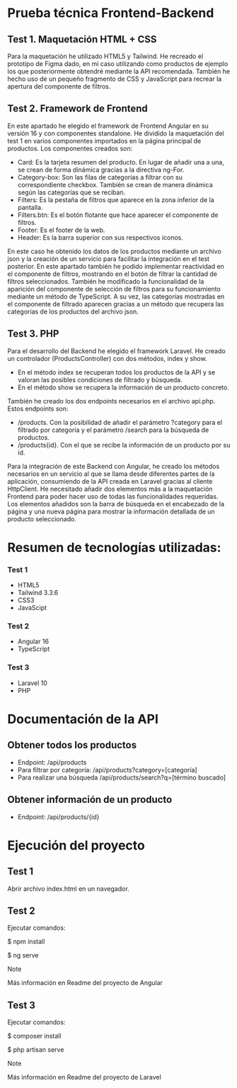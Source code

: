 ﻿# Prueba técnica Frontend-Backend

## Test 1. Maquetación HTML + CSS
Para la maquetación he utilizado HTML5 y Tailwind. He recreado el prototipo de Figma dado, en mi caso utilizando como productos de ejemplo los que posteriormente obtendré mediante la API recomendada. También he hecho uso de un pequeño fragmento de CSS y JavaScript para recrear la apertura del componente de filtros.

## Test 2. Framework de Frontend
En este apartado he elegido el framework de Frontend Angular en su versión 16 y con componentes standalone. He dividido la maquetación del test 1 en varios componentes importados en la página principal de productos. Los componentes creados son:
* Card: Es la tarjeta resumen del producto. En lugar de añadir una a una, se crean de forma dinámica gracias a la directiva ng-For.
* Category-box: Son las filas de categorías a filtrar con su correspondiente checkbox. También se crean de manera dinámica según las categorías que se reciban.
* Filters: Es la pestaña de filtros que aparece en la zona inferior de la pantalla.
* Filters.btn: Es el botón flotante que hace aparecer el componente de filtros.
* Footer: Es el footer de la web.
* Header: Es la barra superior con sus respectivos iconos.

En este caso he obtenido los datos de los productos mediante un archivo json y la creación de un servicio para facilitar la integración en el test posterior. En este apartado también he podido implementar reactividad en el componente de filtros, mostrando en el botón de filtrar la cantidad de filtros seleccionados. También he modificado la funcionalidad de la aparición del componente de selección de filtros para su funcionamiento mediante un método de TypeScript. A su vez, las categorías mostradas en el componente de filtrado aparecen gracias a un método que recupera las categorías de los productos del archivo json.

## Test 3. PHP
Para el desarrollo del Backend he elegido el framework Laravel. He creado un controlador (ProductsController) con dos métodos, index y show. 
* En el método index se recuperan todos los productos de la API y se valoran las posibles condiciones de filtrado y búsqueda.
* En el método show se recupera la información de un producto concreto.

También he creado los dos endpoints necesarios en el archivo api.php. Estos endpoints son:
* /products. Con la posibilidad de añadir el parámetro ?category para el filtrado por categoría y el parámetro /search para la búsqueda de productos.
* /products{id}. Con el que se recibe la información de un producto por su id.

Para la integración de este Backend con Angular, he creado los métodos necesarios en un servicio al que se llama desde diferentes partes de la aplicación, consumiendo de la API creada en Laravel gracias al cliente HttpClient. He necesitado añadir dos elementos más a la maquetación Frontend para poder hacer uso de todas las funcionalidades requeridas. Los elementos añadidos son la barra de búsqueda en el encabezado de la página y una nueva página para mostrar la información detallada de un producto seleccionado.

# Resumen de tecnologías utilizadas:

### Test 1
* HTML5
* Tailwind 3.3.6
* CSS3
* JavaScipt
### Test 2
* Angular 16
* TypeScript
### Test 3
* Laravel 10
* PHP

# Documentación de la API

## Obtener todos los productos

* Endpoint: /api/products
* Para filtrar por categoría: /api/products?category=[categoría]
* Para realizar una búsqueda /api/products/search?q=[término buscado]

## Obtener información de un producto

* Endpoint: /api/products/{id}

# Ejecución del proyecto

## Test 1
Abrir archivo index.html en un navegador.

## Test 2
Ejecutar comandos:

$ npm install

$ ng serve

> [!NOTE]
> Más información en Readme del proyecto de Angular

## Test 3
Ejecutar comandos:

$ composer install

$ php artisan serve

> [!NOTE]
> Más información en Readme del proyecto de Laravel
